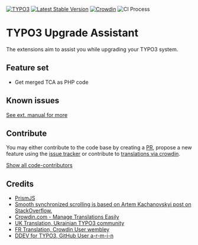 [![TYPO3](https://img.shields.io/badge/TYPO3-Extension-orange?logo=TYPO3)](https://extensions.typo3.org/extension/ama-t3-upgrade-assistant)
[![Latest Stable Version](https://poser.pugx.org/nostadt/ama-t3-upgrade-assistant/v/stable)](https://packagist.org/packages/nostadt/ama-t3-upgrade-assistant)
[![Crowdin](https://badges.crowdin.net/typo3-extension-amat3upgradeas/localized.svg)](https://crowdin.com/project/typo3-extension-amat3upgradeas)
![CI Process](https://github.com/nostadt/ama-t3-upgrade-assistant/workflows/CI%20Process/badge.svg?branch=development)

# TYPO3 Upgrade Assistant

The extensions aim to assist you while upgrading your TYPO3 system.

## Feature set
* Get merged TCA as PHP code

## Known issues

[See ext. manual for more](https://docs.typo3.org/p/nostadt/ama-t3-upgrade-assistant/master/en-us/)

## Contribute
You may either contribute to the code base by creating a [PR](https://github.com/nostadt/ama-t3-upgrade-assistant/pulls),
propose a new feature using the [issue tracker](https://github.com/nostadt/ama-t3-upgrade-assistant/issues)
or contribute to [translations via crowdin](https://crowdin.com/project/typo3-extension-amat3upgradeas).

[Show all code-contributors](https://github.com/nostadt/ama-t3-upgrade-assistant/graphs/contributors)

## Credits

* [PrismJS](https://prismjs.com)
* [Smooth synchronized scrolling is based on Artem Kachanovskyi post on StackOverflow.](https://stackoverflow.com/a/41998497)
* [Crowdin.com - Manage Translations Easily](https://crowdin.com)
* [UK Translation, Ukrainian TYPO3 community](https://www.typo3.org.ua/)
* [FR Translation, Crowdin User wembley](https://crowdin.com/profile/wembley)
* [DDEV for TYPO3, GitHub User a-r-m-i-n](https://github.com/a-r-m-i-n/ddev-for-typo3-extensions)

